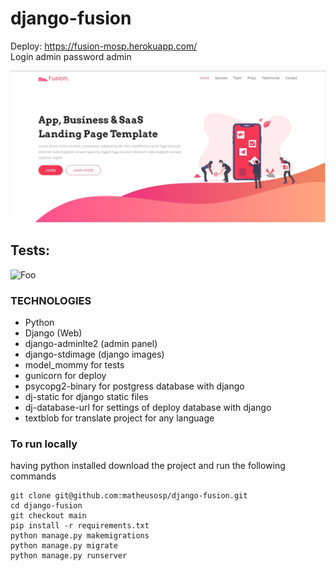 # django-fusion
Deploy: https://fusion-mosp.herokuapp.com/
<br/>
Login
admin
password
admin

![Foo](https://raw.githubusercontent.com/matheusosp/django-fusion/main/Fusion.jpg)
<br/>
## Tests:<br/>
![Foo](https://raw.githubusercontent.com/matheusosp/django-fusion/main/fusion%20%E2%80%93%20test_views.py.jpg)

### TECHNOLOGIES
- Python
- Django (Web)
- django-adminlte2 (admin panel)
- django-stdimage (django images)
- model_mommy for tests
- gunicorn for deploy
- psycopg2-binary for postgress database with django
- dj-static for django static files
- dj-database-url for settings of deploy database with django
- textblob for translate project for any language

### To run locally

having python installed download the project and run the following commands

```
git clone git@github.com:matheusosp/django-fusion.git
cd django-fusion
git checkout main
pip install -r requirements.txt
python manage.py makemigrations
python manage.py migrate
python manage.py runserver

```
